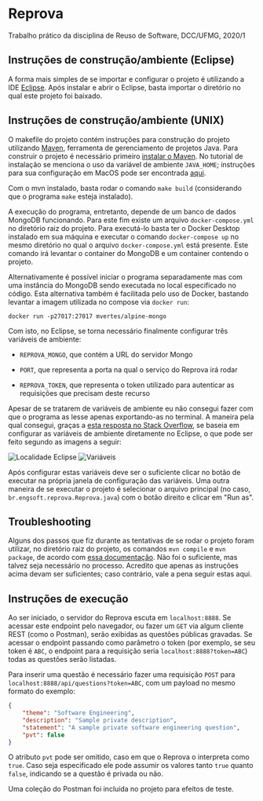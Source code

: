 # Reprova

Trabalho prático da disciplina de Reuso de Software, DCC/UFMG, 2020/1

## Instruções de construção/ambiente (Eclipse)

A forma mais simples de se importar e configurar o projeto é utilizando a IDE [Eclipse](https://www.eclipse.org/). Após instalar e abrir o Eclipse, basta importar o diretório no qual este projeto foi baixado.

## Instruções de construção/ambiente (UNIX)

O makefile do projeto contém instruções para construção do projeto utilizando [Maven](https://maven.apache.org/), ferramenta de gerenciamento de projetos Java. Para construir o projeto é necessário primeiro [instalar o Maven](https://maven.apache.org/install.html). No tutorial de instalação se menciona o uso da variável de ambiente `JAVA_HOME`; instruções para sua configuração em MacOS pode ser encontrada [aqui](https://mkyong.com/java/how-to-set-java_home-environment-variable-on-mac-os-x/).

Com o mvn instalado, basta rodar o comando `make build` (considerando que o programa `make` esteja instalado).

A execução do programa, entretanto, depende de um banco de dados MongoDB funcionando. Para este fim existe um arquivo `docker-compose.yml` no diretório raiz do projeto. Para executá-lo basta ter o Docker Desktop instalado em sua máquina e executar o comando `docker-compose up` no mesmo diretório no qual o arquivo `docker-compose.yml` está presente. Este comando irá levantar o container do MongoDB  e um container contendo o projeto.

Alternativamente é possível iniciar o programa separadamente mas com uma instância do MongoDB sendo executada no local especificado no código. Esta alternativa também é facilitada pelo uso de Docker, bastando levantar a imagem utilizada no compose via `docker run`:

`docker run -p27017:27017 mvertes/alpine-mongo`

Com isto, no Eclipse, se torna necessário finalmente configurar três variáveis de ambiente:

* `REPROVA_MONGO`, que contém a URL do servidor Mongo

* `PORT`, que representa a porta na qual o serviço do Reprova irá rodar

* `REPROVA_TOKEN`, que representa o token utilizado para autenticar as requisições que precisam deste recurso

 Apesar de se tratarem de variáveis de ambiente eu não consegui fazer com que o programa as lesse apenas exportando-as no terminal. A maneira pela qual consegui, graças a [esta resposta no Stack Overflow](https://stackoverflow.com/a/12810433/4357295), se baseia em configurar as variáveis de ambiente diretamente no Eclipse, o que pode ser feito segundo as imagens a seguir:

![Localidade Eclipse](https://github.com/ghapereira/reprova/blob/master/assets/location.png)
![Variáveis](https://github.com/ghapereira/reprova/blob/master/assets/envs.png)

Após configurar estas variáveis deve ser o suficiente clicar no botão de executar na própria janela de configuração das variáveis. Uma outra maneira de se executar o projeto é selecionar o arquivo principal (no caso, `br.engsoft.reprova.Reprova.java`) com o botão direito e clicar em "Run as".

## Troubleshooting

Alguns dos passos que fiz durante as tentativas de se rodar o projeto foram utilizar, no diretório raiz do projeto, os comandos `mvn compile` e `mvn package`, de acordo com [essa documentação](https://spring.io/guides/gs/maven/). Não foi o suficiente, mas talvez seja necessário no processo. Acredito que apenas as instruções acima devam ser suficientes; caso contrário, vale a pena seguir estas aqui.

## Instruções de execução

Ao ser iniciado, o servidor do Reprova escuta em `localhost:8888`. Se acessar este endpoint pelo navegador, ou fazer um `GET` via algum cliente REST (como o Postman), serão exibidas as questões públicas gravadas. Se acessar o endpoint passando como parâmetro o token (por exemplo, se seu token é `ABC`, o endpoint para a requisição seria `localhost:8888?token=ABC`) todas as questões serão listadas.

Para inserir uma questão é necessário fazer uma requisição `POST` para `localhost:8888/api/questions?token=ABC`, com um payload no mesmo formato do exemplo:

```JSON
{
    "theme": "Software Engineering",
    "description": "Sample private description",
    "statement": "A sample private software engineering question",
    "pvt": false
}
```

O atributo `pvt` pode ser omitido, caso em que o Reprova o interpreta como `true`. Caso seja especificado ele pode assumir os valores tanto `true` quanto `false`, indicando se a questão é privada ou não.

Uma coleção do Postman foi incluída no projeto para efeitos de teste.
